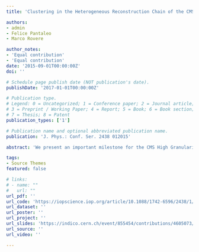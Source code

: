 ```yaml
---
title: 'Clustering in the Heterogeneous Reconstruction Chain of the CMS HGCAL Detector'

authors:
- admin
- Felice Pantaleo
- Marco Rovere

author_notes:
- 'Equal contribution'
- 'Equal contribution'
date: '2015-09-01T00:00:00Z'
doi: ''

# Schedule page publish date (NOT publication's date).
publishDate: '2017-01-01T00:00:00Z'

# Publication type.
# Legend: 0 = Uncategorized; 1 = Conference paper; 2 = Journal article;
# 3 = Preprint / Working Paper; 4 = Report; 5 = Book; 6 = Book section;
# 7 = Thesis; 8 = Patent
publication_types: ['1']

# Publication name and optional abbreviated publication name.
publication: 'J. Phys.: Conf. Ser. 2438 012015'

abstract: 'We present an important milestone for the CMS High Granularity Calorimeter (HGCAL) event reconstruction: the deployment of the GPU clustering algorithm (CLUE) to the CMS software. The connection between GPU CLUE and the preceding GPU calibration step is thus made possible, further extending the heterogeneous chain of HGCAL's reconstruction framework. In addition to improvements brought by CLUE's deployment, new recursive device kernels are added to efficiently calculate the position and energy of CLUE clusters. Data conversions between GPU and CPU are included to facilitate the validation of the algorithms and increase the flexibility of the reconstruction. For the first time in HGCAL, conditions data are deployed to the GPU and made available on demand at any stage of the heterogeneous reconstruction. This is achieved via a new geometry ordering scheme in which physical and memory locations are connected. This scheme is successfully tested with the GPU CLUE version reported here, and is expected to have a broad range of applicability for future heterogeneous developments in CMS. Finally, the performance of the combined calibration and clustering algorithms on GPU is assessed and compared to its CPU counterpart.'

tags:
- Source Themes
featured: false

# links:
# - name: ""
#   url: ""
url_pdf: ''
url_code: 'https://iopscience.iop.org/article/10.1088/1742-6596/2438/1/012015'
url_dataset: ''
url_poster: ''
url_project: ''
url_slides: 'https://indico.cern.ch/event/855454/contributions/4605073/'
url_source: ''
url_video: ''

---
```

